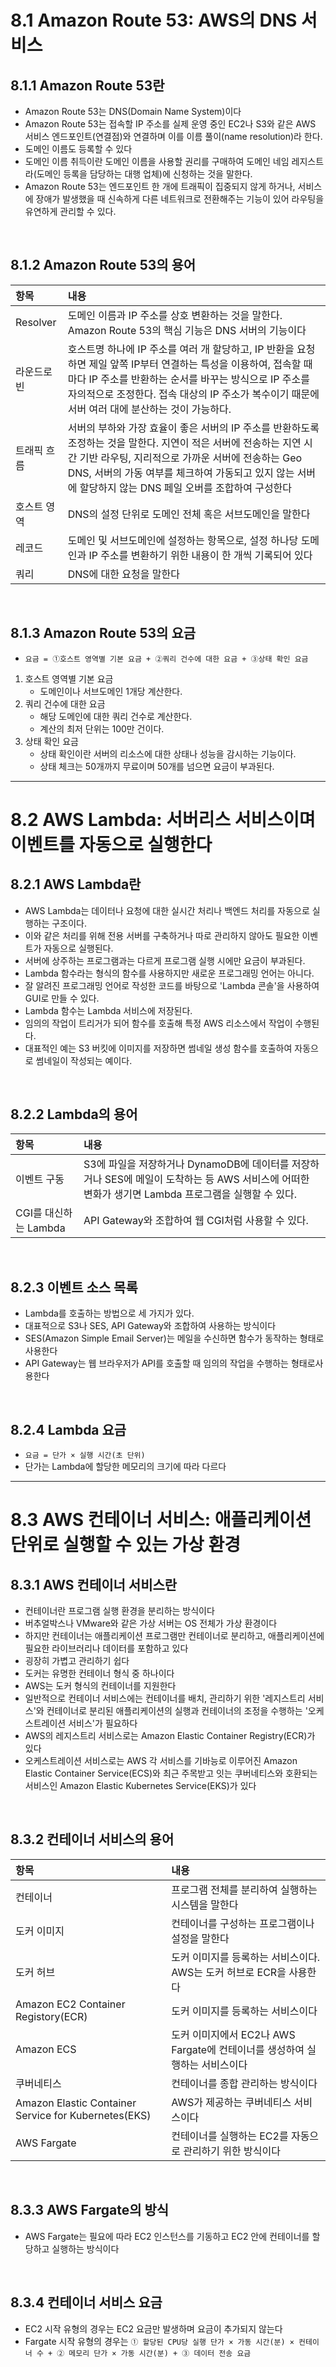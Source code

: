 # 8.1 Amazon Route 53: AWS의 DNS 서비스

## 8.1.1 Amazon Route 53란
- Amazon Route 53는 DNS(Domain Name System)이다
- Amazon Route 53는 접속할 IP 주소를 실제 운영 중인 EC2나 S3와 같은 AWS 서비스 엔드포인트(연결점)와 연결하며 이를 이름 풀이(name resolution)라 한다.
- 도메인 이름도 등록할 수 있다
- 도메인 이름 취득이란 도메인 이름을 사용할 권리를 구매하여 도메인 네임 레지스트라(도메인 등록을 담당하는 대행 업체)에 신청하는 것을 말한다.
- Amazon Route 53는 엔드포인트 한 개에 트래픽이 집중되지 않게 하거나, 서비스에 장애가 발생했을 때 신속하게 다른 네트워크로 전환해주는 기능이 있어 라우팅을 유연하게 관리할 수 있다.

<br/>

## 8.1.2 Amazon Route 53의 용어

|항목|내용|
|:---|:---|
|Resolver|도메인 이름과 IP 주소를 상호 변환하는 것을 말한다. Amazon Route 53의 핵심 기능은 DNS 서버의 기능이다|
|라운드로빈|호스트명 하나에 IP 주소를 여러 개 할당하고, IP 반환을 요청하면 제일 앞쪽 IP부터 연결하는 특성을 이용하여, 접속할 때마다 IP 주소를 반환하는 순서를 바꾸는 방식으로 IP 주소를 자의적으로 조정한다. 접속 대상의 IP 주소가 복수이기 때문에 서버 여러 대에 분산하는 것이 가능하다.|
|트래픽 흐름|서버의 부하와 가장 효율이 좋은 서버의 IP 주소를 반환하도록 조정하는 것을 말한다. 지연이 적은 서버에 전송하는 지연 시간 기반 라우팅, 지리적으로 가까운 서버에 전송하는 Geo DNS, 서버의 가동 여부를 체크하여 가동되고 있지 않는 서버에 할당하지 않는 DNS 페일 오버를 조합하여 구성한다|
|호스트 영역|DNS의 설정 단위로 도메인 전체 혹은 서브도메인을 말한다|
|레코드|도메인 및 서브도메인에 설정하는 항목으로, 설정 하나당 도메인과 IP 주소를 변환하기 위한 내용이 한 개씩 기록되어 있다|
|쿼리|DNS에 대한 요청을 말한다|

<br/>

## 8.1.3 Amazon Route 53의 요금
- `요금 = ①호스트 영역별 기본 요금 + ②쿼리 건수에 대한 요금 + ③상태 확인 요금`
1. 호스트 영역별 기본 요금
    - 도메인이나 서브도메인 1개당 계산한다.
2. 쿼리 건수에 대한 요금
    - 해당 도메인에 대한 쿼리 건수로 계산한다.
    - 계산의 최저 단위는 100만 건이다.
3. 상태 확인 요금
    - 상태 확인이란 서버의 리소스에 대한 상태나 성능을 감시하는 기능이다.
    - 상태 체크는 50개까지 무료이며 50개를 넘으면 요금이 부과된다.
  
<hr/>

# 8.2 AWS Lambda: 서버리스 서비스이며 이벤트를 자동으로 실행한다

## 8.2.1 AWS Lambda란
- AWS Lambda는 데이터나 요청에 대한 실시간 처리나 백엔드 처리를 자동으로 실행하는 구조이다.
- 이와 같은 처리를 위해 전용 서버를 구축하거나 따로 관리하지 않아도 필요한 이벤트가 자동으로 실행된다.
- 서버에 상주하는 프로그램과는 다르게 프로그램 실행 시에만 요금이 부과된다.
- Lambda 함수라는 형식의 함수를 사용하지만 새로운 프로그래밍 언어는 아니다.
- 잘 알려진 프로그래밍 언어로 작성한 코드를 바탕으로 'Lambda 콘솔'을 사용하여 GUI로 만들 수 있다.
- Lambda 함수는 Lambda 서비스에 저장된다.
- 임의의 작업이 트리거가 되어 함수를 호출해 특정 AWS 리소스에서 작업이 수행된다.
- 대표적인 예는 S3 버킷에 이미지를 저장하면 썸네일 생성 함수를 호출하여 자동으로 썸네일이 작성되는 예이다.

<br/>

## 8.2.2 Lambda의 용어

|항목|내용|
|:---|:---|
|이벤트 구동|S3에 파일을 저장하거나 DynamoDB에 데이터를 저장하거나 SES에 메일이 도착하는 등 AWS 서비스에 어떠한 변화가 생기면 Lambda 프로그램을 실행할 수 있다.|
|CGI를 대신하는 Lambda|API Gateway와 조합하여 웹 CGI처럼 사용할 수 있다.|

<br/>

## 8.2.3 이벤트 소스 목록
- Lambda를 호출하는 방법으로 세 가지가 있다.
- 대표적으로 S3나 SES, API Gateway와 조합하여 사용하는 방식이다
- SES(Amazon Simple Email Server)는 메일을 수신하면 함수가 동작하는 형태로 사용한다
- API Gateway는 웹 브라우저가 API를 호출할 때 임의의 작업을 수행하는 형태로사용한다

<br/>

## 8.2.4 Lambda 요금
- `요금 = 단가 × 실행 시간(초 단위)`
- 단가는 Lambda에 할당한 메모리의 크기에 따라 다르다

<hr/>

# 8.3 AWS 컨테이너 서비스: 애플리케이션 단위로 실행할 수 있는 가상 환경

## 8.3.1 AWS 컨테이너 서비스란
- 컨테이너란 프로그램 실행 환경을 분리하는 방식이다
- 버추얼박스나 VMware와 같은 가상 서버는 OS 전체가 가상 환경이다
- 하지만 컨테이너는 애플리케이션 프로그램만 컨테이너로 분리하고, 애플리케이션에 필요한 라이브러리나 데이터를 포함하고 있다
- 굉장히 가볍고 관리하기 쉽다
- 도커는 유명한 컨테이너 형식 중 하나이다
- AWS는 도커 형식의 컨테이너를 지원한다
- 일반적으로 컨테이너 서비스에는 컨테이너를 배치, 관리하기 위한 '레지스트리 서비스'와 컨테이너로 분리된 애플리케이션의 실행과 컨테이너의 조정을 수행하는 '오케스트레이션 서비스'가 필요하다
- AWS의 레지스트리 서비스로는 Amazon Elastic Container Registry(ECR)가 있다
- 오케스트레이션 서비스로는 AWS 각 서비스를 기바능로 이루어진 Amazon Elastic Container Service(ECS)와 최근 주목받고 잇는 쿠버네티스와 호환되는 서비스인 Amazon Elastic Kubernetes Service(EKS)가 있다

<br/>

## 8.3.2 컨테이너 서비스의 용어

|항목|내용|
|:---|:---|
|컨테이너|프로그램 전체를 분리하여 실행하는 시스템을 말한다|
|도커 이미지|컨테이너를 구성하는 프로그램이나 설정을 말한다|
|도커 허브|도커 이미지를 등록하는 서비스이다. AWS는 도커 허브로 ECR을 사용한다|
|Amazon EC2 Container Registory(ECR)|도커 이미지를 등록하는 서비스이다|
|Amazon ECS|도커 이미지에서 EC2나 AWS Fargate에 컨테이너를 생성하여 실행하는 서비스이다|
|쿠버네티스|컨테이너를 종합 관리하는 방식이다|
|Amazon Elastic Container Service for Kubernetes(EKS)|AWS가 제공하는 쿠버네티스 서비스이다|
|AWS Fargate|컨테이너를 실행하는 EC2를 자동으로 관리하기 위한 방식이다|

<br/>

## 8.3.3 AWS Fargate의 방식
- AWS Fargate는 필요에 따라 EC2 인스턴스를 기동하고 EC2 안에 컨테이너를 할당하고 실행하는 방식이다

<br/>

## 8.3.4 컨테이너 서비스 요금
- EC2 시작 유형의 경우는 EC2 요금만 발생하며 요금이 추가되지 않는다
- Fargate 시작 유형의 경우는 `① 할당된 CPU당 실행 단가 × 가동 시간(분) × 컨테이너 수 + ② 메모리 단가 × 가동 시간(분) + ③ 데이터 전송 요금`
